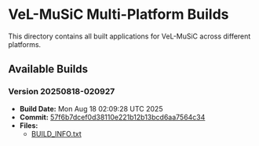 # VeL-MuSiC Multi-Platform Builds

This directory contains all built applications for VeL-MuSiC across different platforms.

## Available Builds

### Version 20250818-020927
- **Build Date:** Mon Aug 18 02:09:28 UTC 2025
- **Commit:** [57f6b7dcef0d38110e221b12b13bcd6aa7564c34](../../commit/57f6b7dcef0d38110e221b12b13bcd6aa7564c34)
- **Files:**
  - [BUILD_INFO.txt](20250818-020927/BUILD_INFO.txt)

